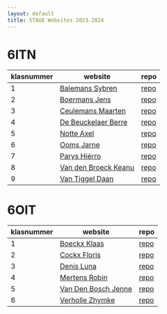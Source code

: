 ```yaml
---
layout: default
title: STAGE Websites 2023-2024
---
```


# 6ITN

| klasnummer | website | repo |
|---|---|---|
| 1 | [Balemans Sybren](https://sybrenb-immalle.github.io/DAGVERSLAGENSybrenBalemans/) | [repo]() | 
| 2 | [Boermans Jens]() | [repo]() | 
| 3 | [Ceulemans Maarten](https://maartenc-immalle.github.io/DagverslagenMaartenCeulemans/) | [repo]() |
| 4 | [De Beuckelaer Berre](https://berredb-immalle.github.io/DAGVERSLAGENBerreDeBeuckelaer/) | [repo]() |
| 5 | [Notte Axel](https://axeln-immalle.github.io/DagverslagenAxelNotte/) | [repo]() |
| 6 | [Ooms Jarne](https://jarneo-immalle.github.io/DagverslagenJarneOoms/) | [repo]() |
| 7 | [Parys Hiérro](https://hierrop-immalle.github.io/DAGVERSLAGENHierroParys/) | [repo]() |
| 8 | [Van den Broeck Keanu](https://keanuvdb-immalle.github.io/Dagverslagen_KeanuVdB/) | [repo]() |
| 9 | [Van Tiggel Daan](https://daanvt-immalle.github.io/DAGVERSLAGEN_DaanVanTiggel) | [repo]() |

# 6OIT

| klasnummer | website | repo |
|---|---|---|
| 1 | [Boeckx Klaas](https://klaasb-immalle.github.io/DagverslagenKlaasBoeckx/) | [repo]() | 
| 2 | [Cockx Floris](https://florisc-immalle.github.io/DAGVERSLAGENFlorisCockx/) | [repo]() | 
| 3 | [Denis Luna](https://lunad-immalle.github.io/DAGVERSLAGENLunaDenis/) | [repo]() |
| 4 | [Mertens Robin](https://robinm-immalle.github.io/DAGVERSLAGENRobinMertens/) | [repo]() |
| 5 | [Van Den Bosch Jenne](https://jennevdb-immalle.github.io/DAGVERSLAGENJenneVanDenBosch/) | [repo]() |
| 6 | [Verholle Zhymke](https://zhymkev-immalle.github.io/DAGVERSLAGENZhymkeVerholle/) | [repo]() |

